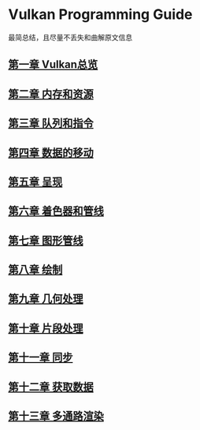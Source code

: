 # Vulkan Programming Guide

最简总结，且尽量不丢失和曲解原文信息

## [第一章 Vulkan总览](ch1.md)

## [第二章 内存和资源](ch2.md)

## [第三章 队列和指令](ch3.md)

## [第四章 数据的移动](ch4.md)

## [第五章 呈现](ch5.md)

## [第六章 着色器和管线](ch6.md)

## [第七章 图形管线](ch7.md)

## [第八章 绘制](ch8.md)

## [第九章 几何处理](ch9.md)

## [第十章 片段处理](ch10.md)

## [第十一章 同步](ch11.md)

## [第十二章 获取数据](ch12.md)

## [第十三章 多通路渲染](ch13.md)